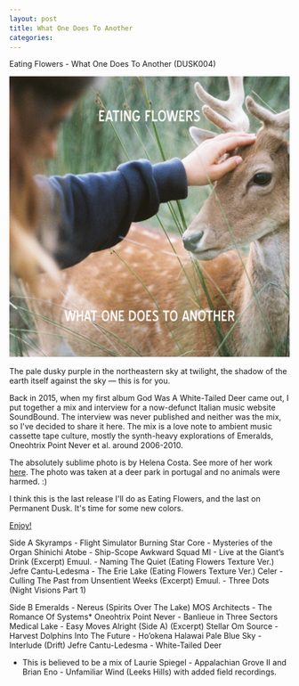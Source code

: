 ```yaml
---
layout: post
title: What One Does To Another
categories: 
---
```


Eating Flowers - What One Does To Another (DUSK004)

![](/assets/img/Cover.png)

The pale dusky purple in the northeastern sky at twilight, the shadow of the earth itself against the sky — this is for you.

Back in 2015, when my first album God Was A White-Tailed Deer came out, I put together a mix and interview for a now-defunct Italian music website SoundBound.  The interview was never published and neither was the mix, so I've decided to share it here.  The mix is a love note to ambient music cassette tape culture, mostly the synth-heavy explorations of Emeralds, Oneohtrix Point Never et al. around 2006-2010.

The absolutely sublime photo is by Helena Costa. See more of her work [here](https://www.instagram.com/helenacosta.g/).  The photo was taken at a deer park in portugal and no animals were harmed. :)

I think this is the last release I'll do as Eating Flowers, and the last on Permanent Dusk.  It's time for some new colors.

[Enjoy!](https://drive.google.com/drive/folders/1s3mHVEv__NtVA6V4-7cVR4r_QSkRQoEh?usp=drive_link)


Side A
Skyramps - Flight Simulator
Burning Star Core - Mysteries of the Organ
Shinichi Atobe - Ship-Scope
Awkward Squad MI - Live at the Giant’s Drink (Excerpt)
Emuul. - Naming The Quiet (Eating Flowers Texture Ver.)
Jefre Cantu-Ledesma - The Erie Lake (Eating Flowers Texture Ver.)
Celer - Culling The Past from Unsentient Weeks (Excerpt)
Emuul. - Three Dots (Night Visions Part 1)

Side B
Emeralds - Nereus (Spirits Over The Lake)
MOS Architects - The Romance Of Systems*
Oneohtrix Point Never - Banlieue in Three Sectors
Medical Lake - Easy Moves Alright (Side A) (Excerpt)
Stellar Om Source - Harvest
Dolphins Into The Future - Ho’okena Halawai
Pale Blue Sky - Interlude (Drift)
Jefre Cantu-Ledesma - White-Tailed Deer

* This is believed to be a mix of Laurie Spiegel - Appalachian Grove II and Brian Eno - Unfamiliar Wind (Leeks Hills) with added field recordings.
